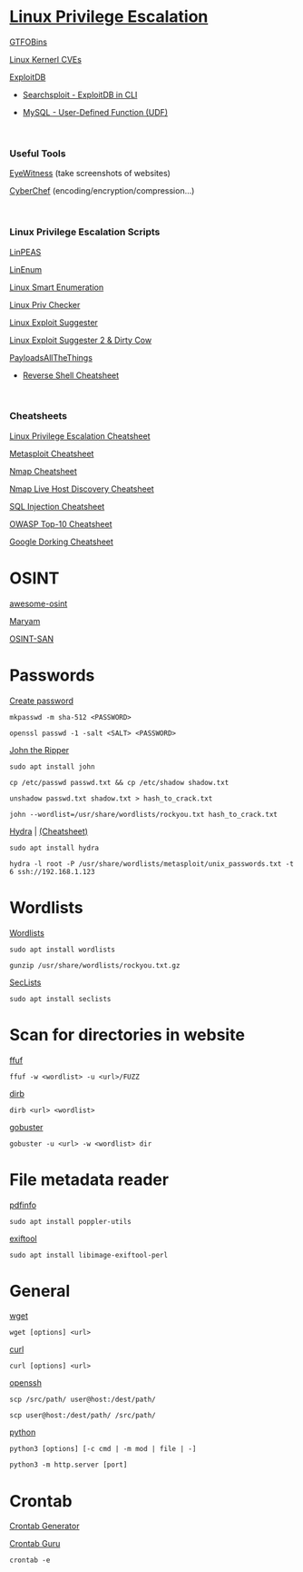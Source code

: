 # [Linux Privilege Escalation](https://github.com/Haxxenigma/TryHackMe/blob/main/Linux-Privilege-Escalation.md "https://github.com/Haxxenigma/TryHackMe/blob/main/Linux-Privilege-Escalation.md")

[GTFOBins](https://gtfobins.github.io/ "https://gtfobins.github.io/")

[Linux Kernerl CVEs](https://www.linuxkernelcves.com/cves "https://www.linuxkernelcves.com/cves")

[ExploitDB](https://www.exploit-db.com/ "https://www.exploit-db.com/")

- [Searchsploit - ExploitDB in CLI](https://www.kali.org/tools/exploitdb/ "https://www.kali.org/tools/exploitdb/")

- [MySQL - User-Defined Function (UDF)](https://www.exploit-db.com/exploits/1518 "https://www.exploit-db.com/exploits/1518
MySQL 4.x/5.0 (Linux) - User-Defined Function (UDF) Dynamic Library (2)")

<br>

### Useful Tools

[EyeWitness](https://github.com/RedSiege/EyeWitness "https://github.com/RedSiege/EyeWitness") (take screenshots of websites)

[CyberChef](https://github.com/gchq/CyberChef "https://github.com/gchq/CyberChef") (encoding/encryption/compression...)

<br>

### Linux Privilege Escalation Scripts

[LinPEAS](https://github.com/carlospolop/PEASS-ng/tree/master/linPEAS "https://github.com/carlospolop/PEASS-ng/tree/master/linPEAS")

[LinEnum](https://github.com/rebootuser/LinEnum "https://github.com/rebootuser/LinEnum")

[Linux Smart Enumeration](https://github.com/diego-treitos/linux-smart-enumeration "https://github.com/diego-treitos/linux-smart-enumeration")

[Linux Priv Checker](https://github.com/linted/linuxprivchecker "https://github.com/linted/linuxprivchecker")

[Linux Exploit Suggester](https://github.com/The-Z-Labs/linux-exploit-suggester "https://github.com/The-Z-Labs/linux-exploit-suggester")

[Linux Exploit Suggester 2 & Dirty Cow](https://github.com/Haxxenigma/TryHackMe/tree/main/Linux-PrivEsc-Scripts/kernel-exploits "https://github.com/Haxxenigma/TryHackMe/tree/main/Linux-PrivEsc-Scripts/kernel-exploits")

[PayloadsAllTheThings](https://github.com/swisskyrepo/PayloadsAllTheThings "https://github.com/swisskyrepo/PayloadsAllTheThings")

- [Reverse Shell Cheatsheet](https://github.com/swisskyrepo/PayloadsAllTheThings/blob/master/Methodology%20and%20Resources/Reverse%20Shell%20Cheatsheet.md "https://github.com/swisskyrepo/PayloadsAllTheThings/blob/master/Methodology%20and%20Resources/Reverse%20Shell%20Cheatsheet.md")

<br>

### Cheatsheets

[Linux Privilege Escalation Cheatsheet](https://github.com/Haxxenigma/TryHackMe/blob/main/Linux-Privilege-Escalation.md "https://github.com/Haxxenigma/TryHackMe/blob/main/Linux-Privilege-Escalation.md")

[Metasploit Cheatsheet](https://github.com/Haxxenigma/TryHackMe/blob/main/Metasploit.md "https://github.com/Haxxenigma/TryHackMe/blob/main/Metasploit.md")

[Nmap Cheatsheet](https://github.com/Haxxenigma/TryHackMe/blob/main/Nmap.md "https://github.com/Haxxenigma/TryHackMe/blob/main/Nmap.md")

[Nmap Live Host Discovery Cheatsheet](https://github.com/Haxxenigma/TryHackMe/blob/main/Nmap-Live-Host-Discovery.md "https://github.com/Haxxenigma/TryHackMe/blob/main/Nmap-Live-Host-Discovery.md")

[SQL Injection Cheatsheet](https://github.com/Haxxenigma/TryHackMe/blob/main/SQL-Injection.md "https://github.com/Haxxenigma/TryHackMe/blob/main/SQL-Injection.md")

[OWASP Top-10 Cheatsheet](https://github.com/Haxxenigma/TryHackMe/blob/main/OWASP-Top-10.md "https://github.com/Haxxenigma/TryHackMe/blob/main/OWASP-Top-10.md")

[Google Dorking Cheatsheet](https://github.com/Haxxenigma/TryHackMe/blob/main/Google-Dorking.md "https://github.com/Haxxenigma/TryHackMe/blob/main/Google-Dorking.md")

# OSINT

[awesome-osint](https://github.com/jivoi/awesome-osint "https://github.com/jivoi/awesome-osint")

[Maryam](https://github.com/saeeddhqan/Maryam "https://github.com/saeeddhqan/Maryam")

[OSINT-SAN](https://github.com/Bafomet666/OSINT-SAN "https://github.com/Bafomet666/OSINT-SAN")

# Passwords

[Create password](https://www.kali.org/tools/whois/ "https://www.kali.org/tools/whois/")

```
mkpasswd -m sha-512 <PASSWORD>
```

```
openssl passwd -1 -salt <SALT> <PASSWORD>
```

[John the Ripper](https://www.kali.org/tools/john/ "https://www.kali.org/tools/john/")

```
sudo apt install john
```

```
cp /etc/passwd passwd.txt && cp /etc/shadow shadow.txt

unshadow passwd.txt shadow.txt > hash_to_crack.txt

john --wordlist=/usr/share/wordlists/rockyou.txt hash_to_crack.txt
```

[Hydra](https://www.kali.org/tools/hydra/ "https://www.kali.org/tools/hydra/") | [(Cheatsheet)](https://github.com/Haxxenigma/TryHackMe/blob/main/Hydra.md "https://github.com/Haxxenigma/TryHackMe/blob/main/Hydra.md")

```
sudo apt install hydra
```

```
hydra -l root -P /usr/share/wordlists/metasploit/unix_passwords.txt -t 6 ssh://192.168.1.123
```

# Wordlists

[Wordlists](https://www.kali.org/tools/wordlists/ "https://www.kali.org/tools/wordlists/")

```
sudo apt install wordlists

gunzip /usr/share/wordlists/rockyou.txt.gz
```

[SecLists](https://www.kali.org/tools/seclists/ "https://www.kali.org/tools/seclists/")

```
sudo apt install seclists
```

# Scan for directories in website

[ffuf](https://www.kali.org/tools/ffuf/ "https://www.kali.org/tools/ffuf/")

```
ffuf -w <wordlist> -u <url>/FUZZ
```

[dirb](https://www.kali.org/tools/dirb/ "https://www.kali.org/tools/dirb/")

```
dirb <url> <wordlist>
```

[gobuster](https://www.kali.org/tools/gobuster/ "https://www.kali.org/tools/gobuster/")

```
gobuster -u <url> -w <wordlist> dir
```

# File metadata reader

[pdfinfo](https://poppler.freedesktop.org/ "https://poppler.freedesktop.org/")

```
sudo apt install poppler-utils
```

[exiftool](https://www.kali.org/tools/libimage-exiftool-perl/ "https://www.kali.org/tools/libimage-exiftool-perl/")

```
sudo apt install libimage-exiftool-perl
```

# General

[wget](https://www.kali.org/tools/wget/)

```
wget [options] <url>
```

[curl](https://www.kali.org/tools/curl/)

```
curl [options] <url>
```

[openssh](https://www.kali.org/tools/openssh/)

```
scp /src/path/ user@host:/dest/path/
```

```
scp user@host:/dest/path/ /src/path/
```

[python](https://www.python.org/downloads/?ref=)

```
python3 [options] [-c cmd | -m mod | file | -]
```

```
python3 -m http.server [port]
```

# Crontab

[Crontab Generator](https://crontab-generator.org/ "https://crontab-generator.org/")

[Crontab Guru](https://crontab.guru/ "https://crontab.guru/")

```
crontab -e
```